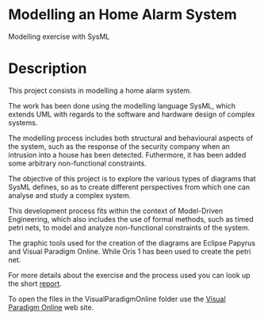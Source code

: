 # Modelling an Home Alarm System 
Modelling exercise with SysML

# Description
This project consists in modelling a home alarm system.

The work has been done using the modelling language SysML, which extends UML with regards to the software and hardware design of complex systems.

The modelling process includes both structural and behavioural aspects of the system, such as the response of the security company when an intrusion into a house has been detected.
Futhermore, it has been added some arbitrary non-functional constraints.

The objective of this project is to explore the various types of diagrams that SysML defines, so as to create different perspectives from which one can analyse and study a complex system. 

This development process fits within the context of Model-Driven Engineering, which also includes the use of formal methods, such as timed petri nets, to model and analyze non-functional constraints of the system.

The graphic tools used for the creation of the diagrams are Eclipse Papyrus and Visual Paradigm Online.
While Oris 1 has been used to create the petri net.

For more details about the exercise and the process used you can look up the short [report](https://github.com/GiovanniBurbi/AlarmSystem/blob/main/AlarmSistemModellingReport.pdf).

To open the files in the VisualParadigmOnline folder use the [Visual Paradigm Online](https://online.visual-paradigm.com/) web site.

